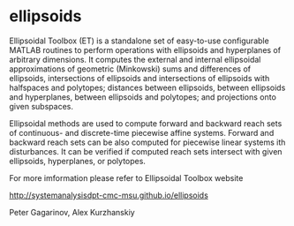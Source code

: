 ellipsoids
==========
Ellipsoidal Toolbox (ET) is a standalone set of easy-to-use configurable MATLAB routines to perform 
operations with ellipsoids and hyperplanes of arbitrary dimensions. It computes the external and internal 
ellipsoidal approximations of geometric (Minkowski) sums and differences of ellipsoids, intersections of 
ellipsoids and intersections of ellipsoids with halfspaces and polytopes; distances between ellipsoids, 
between ellipsoids and hyperplanes, between ellipsoids and polytopes; and projections onto given subspaces.

Ellipsoidal methods are used to compute forward and backward reach sets of continuous- and discrete-time 
piecewise affine systems. Forward and backward reach sets can be also computed for piecewise linear systems 
ith disturbances. It can be verified if computed reach sets intersect with given ellipsoids, hyperplanes, 
or polytopes. 

For more imformation please refer to Ellipsoidal Toolbox website

http://systemanalysisdpt-cmc-msu.github.io/ellipsoids


Peter Gagarinov, Alex Kurzhanskiy
